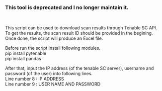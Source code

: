 <h3>This tool is deprecated and I no longer maintain it.</h3>
<br>

This script can be used to download scan results through Tenable SC API. To get the results, the scan result ID should be provided in the begining. Once done, the script will produce an Excel file. <br>

Before run the script install following modules. <br>
pip install pytenable<br>
pip install pandas<br>

After that, input the IP address (of the tenable SC server), username and password (of the user) into following lines. <br>
Line number 8 : IP ADDRESS <br>
Line number 9 : USER NAME AND PASSWORD

